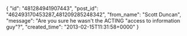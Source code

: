  {
   "id": "481284941907443",
   "post_id": "462493170453287_481209285248342",
   "from_name": "Scott Duncan",
   "message": "Are you sure he wasn't the ACTING \"access to information guy\"?",
   "created_time": "2013-02-15T11:31:58+0000"
 }
